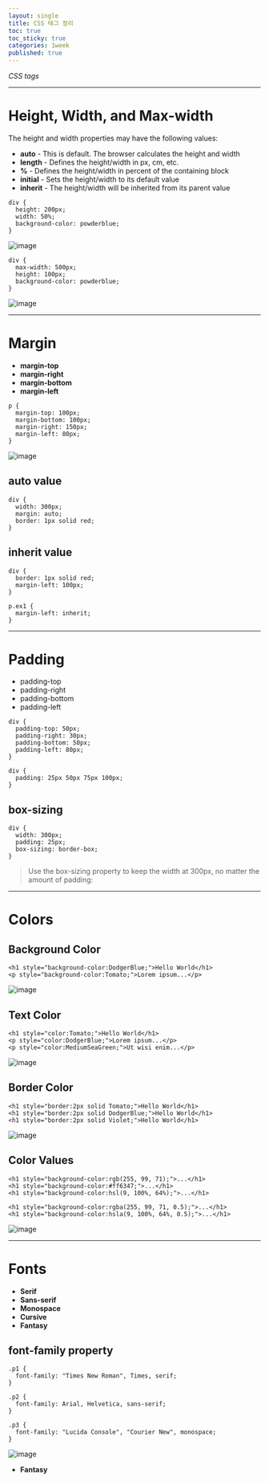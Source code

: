 ```yaml
---
layout: single
title: CSS 태그 정리
toc: true
toc_sticky: true
categories: 1week
published: true
---
```


*CSS tags*

-----------------

# Height, Width, and Max-width
The height and width properties may have the following values:
* **auto** - This is default. The browser calculates the height and width
* **length** - Defines the height/width in px, cm, etc.
* **%** - Defines the height/width in percent of the containing block
* **initial** - Sets the height/width to its default value
* **inherit** - The height/width will be inherited from its parent value

```
div {
  height: 200px;
  width: 50%;
  background-color: powderblue;
}
```
![image](https://user-images.githubusercontent.com/63464299/209940620-00e653ac-8ce3-4cfa-aa8c-e853175c3970.png)

```
div {
  max-width: 500px;
  height: 100px;
  background-color: powderblue;
}
```
![image](https://user-images.githubusercontent.com/63464299/209940734-93891193-b4f1-4170-be75-fac0aa6eda5c.png)

-------

# Margin
* **margin-top**
* **margin-right**
* **margin-bottom**
* **margin-left**

```
p {
  margin-top: 100px;
  margin-bottom: 100px;
  margin-right: 150px;
  margin-left: 80px;
}
```
![image](https://user-images.githubusercontent.com/63464299/209941079-9e930ecd-a5ce-4481-bd36-a9143567ffa4.png)

## auto value
```
div {
  width: 300px;
  margin: auto;
  border: 1px solid red;
}
```

## inherit value
```
div {
  border: 1px solid red;
  margin-left: 100px;
}

p.ex1 {
  margin-left: inherit;
}
```

-------

# Padding
* padding-top
* padding-right
* padding-bottom
* padding-left

```
div {
  padding-top: 50px;
  padding-right: 30px;
  padding-bottom: 50px;
  padding-left: 80px;
}
```
```
div {
  padding: 25px 50px 75px 100px;
}
```

## box-sizing
```
div {
  width: 300px;
  padding: 25px;
  box-sizing: border-box;
}
```
> Use the box-sizing property to keep the width at 300px, no matter the amount of padding:


----------

# Colors

## Background Color
```
<h1 style="background-color:DodgerBlue;">Hello World</h1>
<p style="background-color:Tomato;">Lorem ipsum...</p>
```
![image](https://user-images.githubusercontent.com/63464299/209942133-91a057c0-5828-4a68-96ce-54c4419ce737.png)

## Text Color
```
<h1 style="color:Tomato;">Hello World</h1>
<p style="color:DodgerBlue;">Lorem ipsum...</p>
<p style="color:MediumSeaGreen;">Ut wisi enim...</p>
```
![image](https://user-images.githubusercontent.com/63464299/209942175-ccf6052f-b144-4fc3-a41e-b8802c76c668.png)

## Border Color
```
<h1 style="border:2px solid Tomato;">Hello World</h1>
<h1 style="border:2px solid DodgerBlue;">Hello World</h1>
<h1 style="border:2px solid Violet;">Hello World</h1>
```
![image](https://user-images.githubusercontent.com/63464299/209942243-6a9bafa2-d70f-43ec-80a6-cd51200ead03.png)

## Color Values
```
<h1 style="background-color:rgb(255, 99, 71);">...</h1>
<h1 style="background-color:#ff6347;">...</h1>
<h1 style="background-color:hsl(9, 100%, 64%);">...</h1>

<h1 style="background-color:rgba(255, 99, 71, 0.5);">...</h1>
<h1 style="background-color:hsla(9, 100%, 64%, 0.5);">...</h1>
```
![image](https://user-images.githubusercontent.com/63464299/209942393-547f273e-5f9e-44b0-91dc-fb84bc38131d.png)

-------

# Fonts
* **Serif**
* **Sans-serif**
* **Monospace**
* **Cursive**
* **Fantasy**

## font-family property
```
.p1 {
  font-family: "Times New Roman", Times, serif;
}

.p2 {
  font-family: Arial, Helvetica, sans-serif;
}

.p3 {
  font-family: "Lucida Console", "Courier New", monospace;
}
```
![image](https://user-images.githubusercontent.com/63464299/209942630-8fc7263d-d69f-41dc-a4bc-0109395f5528.png)

* **Fantasy**
